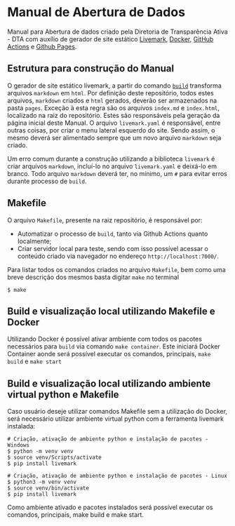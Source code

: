 # Manual de Abertura de Dados

Manual para Abertura de dados criado pela Diretoria de Transparência Ativa - DTA com auxílio de gerador de site estático [Livemark](https://frictionlessdata.github.io/livemark-project), [Docker](https://hub.docker.com/repository/docker/gabrielbdornas/livemark), [GitHub Actions](https://github.com/features/actions) e [Github Pages](https://pages.github.com/).


## Estrutura para construção do Manual

O gerador de site estático livemark, a partir do comando [`build`](https://livemark.frictionlessdata.io/pages/getting-started/building-website.html#build) transforma arquivos `markdown` em `html`. Por definição deste repositório, todos estes arquivos, `markdown` criados e `html` gerados, deverão ser armazenados na pasta `pages`.
Exceção à esta regra são os arquivos `index.md` e `index.html`, localizado na raiz do repositório. Estes são responsáveis pela geração da página inicial deste Manual.
O arquivo `livemark.yaml` é responsável, entre outras coisas, por criar o menu lateral esquerdo do site. 
Sendo assim, o mesmo deverá ser alimentado sempre que um novo arquivo `markdown` seja criado.

Um erro comum durante a construção utilizando a biblioteca `livemark` é criar arquivos `markdown`, incluí-lo no arquivo `livemark.yaml` e deixá-lo em branco. 
Todo arquivo `markdown` deverá ter, no mínimo, um `#` para evitar erros durante processo de `build`.

## Makefile

O arquivo `Makefile`, presente na raiz repositório, é responsável por:
	
- Automatizar o processo de `build`, tanto via Github Actions quanto localmente;
- Criar servidor local para teste, sendo com isso possível acessar o conteúdo criado via navegador no endereço `http://localhost:7000/`.

Para listar todos os comandos criados no arquivo `Makefile`, bem como uma breve descrição dos mesmos basta digitar `make` no terminal

```Terminal
$ make
```
## Build e visualização local utilizando Makefile e Docker

Utilizando Docker é possível ativar ambiente com todos os pacotes necessários para `build` via comando `make container`.
Este iniciará Docker Container aonde será possível executar os comandos, principais, `make build` e `make start`

## Build e visualização local utilizando ambiente virtual python e Makefile

Caso usuário deseje utilizar comandos Makefile sem a utilização do Docker, será necessário utilizar ambiente virtual python com a ferramenta livemark instalada:

```Teminal
# Criação, ativação de ambiente python e instalação de pacotes - Windows
$ python -m venv venv
$ source venv/Scripts/activate
$ pip install livemark

# Criação, ativação de ambiente python e instalação de pacotes - Linux
$ python3 -m venv venv
$ source venv/bin/activate
$ pip install livemark
```

Como ambiente ativado e pacotes instalados será possível executar os comandos, principais, make build e make start.